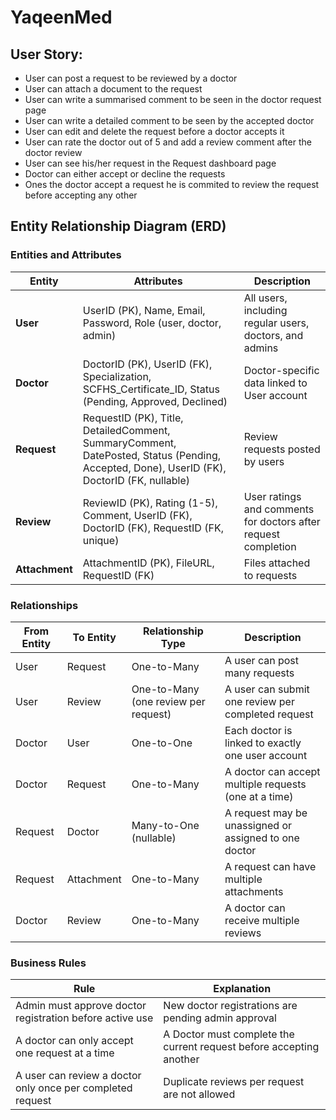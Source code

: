 # YaqeenMed

## User Story:
- User can post a request to be reviewed by a doctor
- User can attach a document to the request
- User can write a summarised comment to be seen in the doctor request page
- User can write a detailed comment to be seen by the accepted doctor
- User can edit and delete the request before a doctor accepts it
- User can rate the doctor out of 5 and add a review comment after the doctor review
- User can see his/her request in the Request dashboard page
- Doctor can either accept or decline the requests
- Ones the doctor accept a request he is commited to review the request before accepting any other

## Entity Relationship Diagram (ERD)

### Entities and Attributes

| Entity      | Attributes                                                       | Description                                         |
|-------------|-----------------------------------------------------------------|-----------------------------------------------------|
| **User**    | UserID (PK), Name, Email, Password, Role (user, doctor, admin) | All users, including regular users, doctors, and admins |
| **Doctor**  | DoctorID (PK), UserID (FK), Specialization, SCFHS_Certificate_ID, Status (Pending, Approved, Declined) | Doctor-specific data linked to User account         |
| **Request** | RequestID (PK), Title, DetailedComment, SummaryComment, DatePosted, Status (Pending, Accepted, Done), UserID (FK), DoctorID (FK, nullable) | Review requests posted by users                      |
| **Review**  | ReviewID (PK), Rating (1-5), Comment, UserID (FK), DoctorID (FK), RequestID (FK, unique) | User ratings and comments for doctors after request completion |
| **Attachment** | AttachmentID (PK), FileURL, RequestID (FK)                  | Files attached to requests                           |

### Relationships

| From Entity | To Entity | Relationship Type             | Description                                                    |
|-------------|-----------|------------------------------|----------------------------------------------------------------|
| User        | Request   | One-to-Many                  | A user can post many requests                                  |
| User        | Review    | One-to-Many (one review per request) | A user can submit one review per completed request            |
| Doctor      | User      | One-to-One                   | Each doctor is linked to exactly one user account             |
| Doctor      | Request   | One-to-Many                  | A doctor can accept multiple requests (one at a time)         |
| Request     | Doctor    | Many-to-One (nullable)       | A request may be unassigned or assigned to one doctor         |
| Request     | Attachment| One-to-Many                  | A request can have multiple attachments                        |
| Doctor      | Review    | One-to-Many                  | A doctor can receive multiple reviews                          |

### Business Rules

| Rule                                                  | Explanation                                                               |
|-------------------------------------------------------|---------------------------------------------------------------------------|
| Admin must approve doctor registration before active use | New doctor registrations are pending admin approval                      |
| A doctor can only accept one request at a time        | A Doctor must complete the current request before accepting another            |
| A user can review a doctor only once per completed request | Duplicate reviews per request are not allowed                            |


